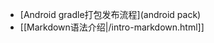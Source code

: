 <!-- --- title:Li的文章 -->

* [Android gradle打包发布流程](android pack)
* [[Markdown语法介绍|/intro-markdown.html]]
